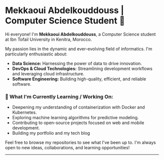 # Mekkaoui Abdelkouddouss | Computer Science Student 🚀

Hi everyone! I'm **Mekkaoui Abdelkouddouss**, a Computer Science student at Ibn Tofail University in Kenitra, Morocco.

My passion lies in the dynamic and ever-evolving field of informatics. I'm particularly enthusiastic about:

* **Data Science:** Harnessing the power of data to drive innovation.
* **DevOps & Cloud Technologies:** Streamlining development workflows and leveraging cloud infrastructure.
* **Software Engineering:** Building high-quality, efficient, and reliable software.

### 🌱 What I'm Currently Learning / Working On:
* Deepening my understanding of containerization with Docker and Kubernetes.
* Exploring machine learning algorithms for predictive modeling.
* Contributing to open-source projects focused on web and mobile development.
* Building my portfolio and my tech blog

Feel free to browse my repositories to see what I've been up to. I'm always open to new ideas, collaborations, and learning opportunities!

---
